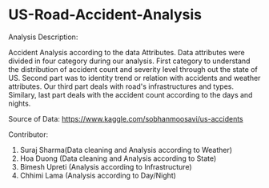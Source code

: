 # US-Road-Accident-Analysis

Analysis Description:

Accident Analysis according to the data Attributes. Data attributes were divided in four category during our analysis. First category to understand the distribution of accident count and severity level through out the state of US. Second part was to identity trend or relation with accidents and weather attributes. Our third part deals with road's infrastructures and types. Similary, last part deals with the accident count according to the days and nights. 

Source of Data: https://www.kaggle.com/sobhanmoosavi/us-accidents


Contributor:
1. Suraj Sharma(Data cleaning and Analysis according to Weather)
2. Hoa Duong (Data cleaning and Analysis according to State)
3. Bimesh Upreti (Analysis according to Infrastructure)
4. Chhimi Lama (Analysis according to Day/Night)
